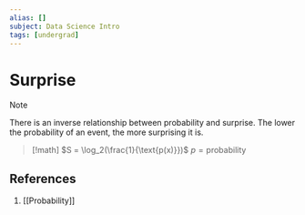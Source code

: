 ```yaml
---
alias: []
subject: Data Science Intro
tags: [undergrad]
---
```

# Surprise

> [!note]
>There is an inverse relationship between probability and surprise. The lower the probability of an event, the more surprising it is.

> [!math]
> $S = \log_2(\frac{1}{\text{p(x)}})$
> $p=\text{probability}$

## References
1. [[Probability]]